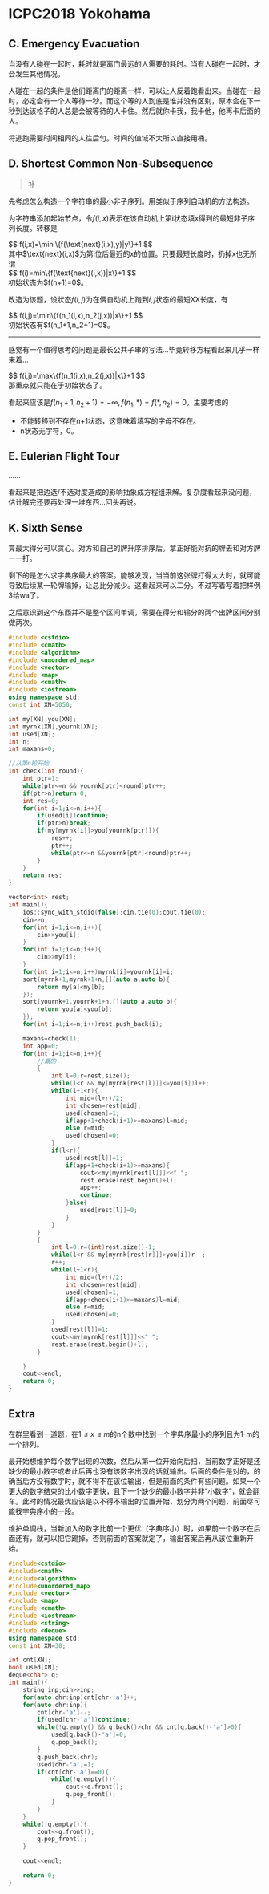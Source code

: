 # ICPC2018 Yokohama


## C. Emergency Evacuation

当没有人碰在一起时，耗时就是离门最远的人需要的耗时。当有人碰在一起时，才会发生其他情况。

人碰在一起的条件是他们距离门的距离一样，可以让人反着跑看出来。当碰在一起时，必定会有一个人等待一秒。而这个等的人到底是谁并没有区别，原本会在下一秒到达该格子的人总是会被等待的人卡住。然后就你卡我，我卡他，他再卡后面的人。

将逃跑需要时间相同的人往后匀。时间的值域不大所以直接用桶。

## D. Shortest Common Non-Subsequence

> 补

先考虑怎么构造一个字符串的最小非子序列。用类似于序列自动机的方法构造。

为字符串添加起始节点，令$f(i,x)$表示在该自动机上第i状态填x得到的最短非子序列长度。转移是
<div>$$
f(i,x)=\min \{f(\text{next}(i,x),y)|y\}+1
$$</div>
其中$\text{next}(i,x)$为第i位后最近的x的位置。只要最短长度时，扔掉x也无所谓
<div>$$
f(i)=min\{f(\text{next}(i,x))|x\}+1
$$</div>
初始状态为$f(n+1)=0$。

改造为该题，设状态$f(i,j)$为在俩自动机上跑到$i,j$状态的最短XX长度，有
<div>$$
f(i,j)=\min\{f(n_1(i,x),n_2(j,x))|x\}+1
$$</div>
初始状态有$f(n_1+1,n_2+1)=0$。

----

感觉有一个值得思考的问题是最长公共子串的写法…毕竟转移方程看起来几乎一样来着…
<div>$$
f(i,j)=\max\{f(n_1(i,x),n_2(j,x))|x\}+1
$$</div>
那重点就只能在于初始状态了。

看起来应该是$f(n_1+1,n_2+1)=-\infty,f(n_1, * )=f( * ,n_2)=0$，主要考虑的

* 不能转移到不存在n+1状态，这意味着填写的字母不存在。
* n状态无字符，0。

## E. Eulerian Flight Tour

……

看起来是把边选/不选对度造成的影响抽象成方程组来解。复杂度看起来没问题，估计解完还要再处理一堆东西…回头再说。

## K. Sixth Sense

算最大得分可以贪心。对方和自己的牌升序排序后，拿正好能对抗的牌去和对方牌一一打。

剩下的是怎么求字典序最大的答案。能够发现，当当前这张牌打得太大时，就可能导致后续某一轮牌输掉，让总比分减少。这看起来可以二分。不过写着写着把样例3给wa了。

之后意识到这个东西并不是整个区间单调，需要在得分和输分的两个出牌区间分别做两次。

```cpp
#include <cstdio>
#include <cmath>
#include <algorithm>
#include <unordered_map>
#include <vector>
#include <map>
#include <cmath>
#include <iostream>
using namespace std;
const int XN=5050;

int my[XN],you[XN];
int myrnk[XN],yournk[XN];
int used[XN];
int n;
int maxans=0;

//从第n轮开始
int check(int round){
    int ptr=1;
    while(ptr<=n && yournk[ptr]<round)ptr++;
    if(ptr>n)return 0;
    int res=0;
    for(int i=1;i<=n;i++){
        if(used[i])continue;
        if(ptr>n)break;
        if(my[myrnk[i]]>you[yournk[ptr]]){
            res++;
            ptr++;
            while(ptr<=n &&yournk[ptr]<round)ptr++;
        }
    }
    return res;
}

vector<int> rest;
int main(){
    ios::sync_with_stdio(false);cin.tie(0);cout.tie(0);
    cin>>n;
    for(int i=1;i<=n;i++){
        cin>>you[i];
    }
    for(int i=1;i<=n;i++){
        cin>>my[i];
    }
    for(int i=1;i<=n;i++)myrnk[i]=yournk[i]=i;
    sort(myrnk+1,myrnk+1+n,[](auto a,auto b){
        return my[a]<my[b];
    });
    sort(yournk+1,yournk+1+n,[](auto a,auto b){
        return you[a]<you[b];
    });
    for(int i=1;i<=n;i++)rest.push_back(i);

    maxans=check(1);
    int app=0;
    for(int i=1;i<=n;i++){
        //赢的
        {
            int l=0,r=rest.size();
            while(l<r && my[myrnk[rest[l]]]<=you[i])l++;
            while(l+1<r){
                int mid=(l+r)/2;
                int chosen=rest[mid];
                used[chosen]=1;
                if(app+1+check(i+1)>=maxans)l=mid;
                else r=mid;
                used[chosen]=0;
            }
            if(l<r){
                used[rest[l]]=1;
                if(app+1+check(i+1)>=maxans){
                    cout<<my[myrnk[rest[l]]]<<" ";
                    rest.erase(rest.begin()+l);
                    app++;
                    continue;
                }else{
                    used[rest[l]]=0;
                }
            }
        }
        {
            int l=0,r=(int)rest.size()-1;
            while(l<r && my[myrnk[rest[r]]]>you[i])r--;
            r++;
            while(l+1<r){
                int mid=(l+r)/2;
                int chosen=rest[mid];
                used[chosen]=1;
                if(app+check(i+1)>=maxans)l=mid;
                else r=mid;
                used[chosen]=0;
            }
            used[rest[l]]=1;
            cout<<my[myrnk[rest[l]]]<<" ";
            rest.erase(rest.begin()+l);
        }

    }
    cout<<endl;
    return 0;
}
```

## Extra

在群里看到一道题，在$1 \leq x \leq m$的n个数中找到一个字典序最小的序列且为1-m的一个排列。

最开始想维护每个数字出现的次数，然后从第一位开始向后扫，当前数字正好是还缺少的最小数字或者此后再也没有该数字出现的话就输出。后面的条件是对的，的确当后方没有数字时，就不得不在该位输出，但是前面的条件有些问题。如果一个更大的数字结束的比小数字更快，且下一个缺少的最小数字并非“小数字”，就会翻车。此时的情况最优应该是以不得不输出的位置开始，划分为两个问题，前面尽可能找字典序小的一段。

维护单调栈，当新加入的数字比前一个更优（字典序小）时，如果前一个数字在后面还有，就可以把它踢掉，否则前面的答案就定了，输出答案后再从该位重新开始。

```cpp
#include<cstdio>
#include<cmath>
#include<algorithm>
#include<unordered_map>
#include <vector>
#include <map>
#include <cmath>
#include <iostream>
#include <string>
#include <deque>
using namespace std;
const int XN=30;

int cnt[XN];
bool used[XN];
deque<char> q;
int main(){
    string inp;cin>>inp;
    for(auto chr:inp)cnt[chr-'a']++;
    for(auto chr:inp){
        cnt[chr-'a']--;
        if(used[chr-'a'])continue;
        while(!q.empty() && q.back()>chr && cnt[q.back()-'a']>0){
            used[q.back()-'a']=0;
            q.pop_back();
        }
        q.push_back(chr);
        used[chr-'a']=1;
        if(cnt[chr-'a']==0){
            while(!q.empty()){
                cout<<q.front();
                q.pop_front();
            }
        }
    }
    while(!q.empty()){
        cout<<q.front();
        q.pop_front();
    }

    cout<<endl;

    return 0;
}
```


